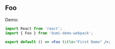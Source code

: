 
## Foo

Demo:

```jsx
import React from 'react';
import { Foo } from 'dumi-demo-webpack';

export default () => <Foo title="First Demo" />;
```
